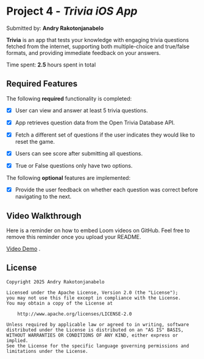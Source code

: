 # Project 4 - *Trivia iOS App*

Submitted by: **Andry Rakotonjanabelo**

**Trivia** is an app that tests your knowledge with engaging trivia questions fetched from the internet, supporting both multiple-choice and true/false formats, and providing immediate feedback on your answers. 

Time spent: **2.5** hours spent in total

## Required Features

The following **required** functionality is completed:

- [x] User can view and answer at least 5 trivia questions.
- [x] App retrieves question data from the Open Trivia Database API.
- [x] Fetch a different set of questions if the user indicates they would like to reset the game.
- [x] Users can see score after submitting all questions.
- [x] True or False questions only have two options.


The following **optional** features are implemented:

- [x] Provide the user feedback on whether each question was correct before navigating to the next.

## Video Walkthrough

Here is a reminder on how to embed Loom videos on GitHub. Feel free to remove this reminder once you upload your README. 

[Video Demo](Andry-Trivia-Demo.gif) .


## License

    Copyright 2025 Andry Rakotonjanabelo

    Licensed under the Apache License, Version 2.0 (the "License");
    you may not use this file except in compliance with the License.
    You may obtain a copy of the License at

        http://www.apache.org/licenses/LICENSE-2.0

    Unless required by applicable law or agreed to in writing, software
    distributed under the License is distributed on an "AS IS" BASIS,
    WITHOUT WARRANTIES OR CONDITIONS OF ANY KIND, either express or implied.
    See the License for the specific language governing permissions and
    limitations under the License.
